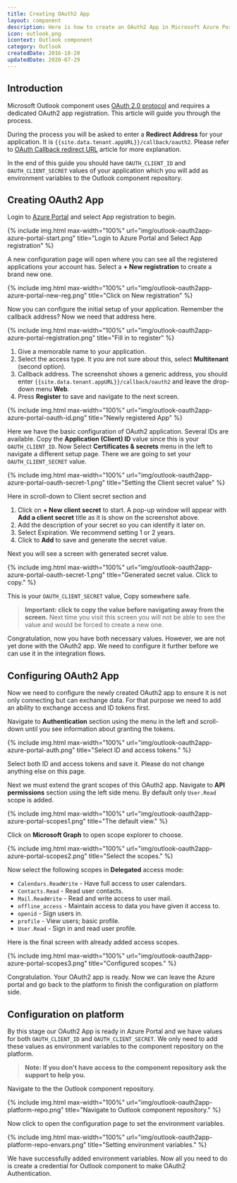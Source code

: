 ```yaml
---
title: Creating OAuth2 App
layout: component
description: Here is how to create an OAuth2 App in Microsoft Azure Portal.
icon: outlook.png
icontext: Outlook component
category: Outlook
createdDate: 2016-10-20
updatedDate: 2020-07-29
---
```


## Introduction

Microsoft Outlook component uses [OAuth 2.0 protocol](https://docs.microsoft.com/en-us/azure/active-directory/develop/active-directory-v2-protocols) and requires a dedicated OAuth2 app registration. This
article will guide you through the process.

During the process you will be asked to enter a **Redirect Address** for your application.
It is `{{site.data.tenant.appURL}}/callback/oauth2`. Please refer to
[OAuth Callback redirect URL](/guides/oauth-callback-redirect-url) article for
more explanation.

In the end of this guide you should have `OAUTH_CLIENT_ID` and `OAUTH_CLIENT_SECRET`
values of your application which you will add as environment variables to the Outlook
component repository.


## Creating OAuth2 App

Login to [Azure Portal](https://portal.azure.com) and select App registration to begin.

{% include img.html max-width="100%" url="img/outlook-oauth2app-azure-portal-start.png" title="Login to Azure Portal and Select App registration" %}

A new configuration page will open where you can see all the registered applications
your account has. Select a **+ New registration** to create a brand new one.

{% include img.html max-width="100%" url="img/outlook-oauth2app-azure-portal-new-reg.png" title="Click on New registration" %}

Now you can configure the initial setup of your application. Remember the callback
address? Now we need that address here.

{% include img.html max-width="100%" url="img/outlook-oauth2app-azure-portal-registration.png" title="Fill in to register" %}

1.  Give a memorable name to your application.
2.  Select the access type. It you are not sure about this, select **Multitenant** (second option).
3.  Callback address. The screenshot shows a generic address, you should enter `{{site.data.tenant.appURL}}/callback/oauth2` and leave the drop-down menu **Web**.
4.   Press **Register** to save and navigate to the next screen.

{% include img.html max-width="100%" url="img/outlook-oauth2app-azure-portal-oauth-id.png" title="Newly registered App" %}

Here we have the basic configuration of OAuth2 application. Several IDs are available.
Copy the **Application (Client) ID** value since this is your `OAUTH_CLIENT_ID`.
Now Select **Certificates & secrets** menu in the left to navigate a different setup
page. There we are going to set your `OAUTH_CLIENT_SECRET` value.

{% include img.html max-width="100%" url="img/outlook-oauth2app-azure-portal-oauth-secret-1.png" title="Setting the Client secret value" %}

Here in scroll-down to Client secret section and

1.  Click on **+ New client secret** to start. A pop-up window will appear with **Add a client secret** title as it is show on the screenshot above.
2.  Add the description of your secret so you can identify it later on.
3.  Select Expiration. We recommend setting 1 or 2 years.
4.  Click to **Add** to save and generate the secret value.

Next you will see a screen with generated secret value.

{% include img.html max-width="100%" url="img/outlook-oauth2app-azure-portal-oauth-secret-1.png" title="Generated secret value. Click to copy." %}

This is your `OAUTH_CLIENT_SECRET` value, Copy somewhere safe.

> **Important: click to copy the value before navigating away from the screen.** Next time you visit this screen you will not be able to see the value and would be forced to create a new one.

Congratulation, now you have both necessary values. However, we are not yet done
with the OAuth2 app. We need to configure it further before we can use it in the
integration flows.

## Configuring OAuth2 App

Now we need to configure the newly created OAuth2 app to ensure it is not only
connecting but can exchange data. For that purpose we need to add an ability to
exchange access and ID tokens first.

Navigate to **Authentication** section using the menu in the left and scroll-down
until you see information about granting the tokens.

{% include img.html max-width="100%" url="img/outlook-oauth2app-azure-portal-auth.png" title="Select ID and access tokens." %}

Select both ID and access tokens and save it. Please do not change anything else
on this page.

Next we must extend the grant scopes of this OAuth2 app. Navigate to
**API permissions** section using the left side menu. By default only `User.Read`
scope is added.

{% include img.html max-width="100%" url="img/outlook-oauth2app-azure-portal-scopes1.png" title="The default view." %}

Click on **Microsoft Graph** to open scope explorer to choose.

{% include img.html max-width="100%" url="img/outlook-oauth2app-azure-portal-scopes2.png" title="Select the scopes." %}

Now select the following scopes in **Delegated** access mode:

*   `Calendars.ReadWrite` - Have full access to user calendars.
*   `Contacts.Read` - Read user contacts.
*   `Mail.ReadWrite` - Read and write access to user mail.
*   `offline_access` - Maintain access to data you have given it access to.
*   `openid` - Sign users in.
*   `profile` - View users; basic profile.
*   `User.Read` - Sign in and read user profile.

Here is the final screen with already added access scopes.

{% include img.html max-width="100%" url="img/outlook-oauth2app-azure-portal-scopes3.png" title="Configured scopes." %}

Congratulation. Your OAuth2 app is ready. Now we can leave the Azure portal and go
back to the platform to finish the configuration on platform side.

## Configuration on platform

By this stage our OAuth2 App is ready in Azure Portal and we have values for both
`OAUTH_CLIENT_ID` and `OAUTH_CLIENT_SECRET`. We only need to add these values as
environment variables to the component repository on the platform.

> **Note: If you don't have access to the component repository ask the support to help you.**

Navigate to the the Outlook component repository.

{% include img.html max-width="100%" url="img/outlook-oauth2app-platform-repo.png" title="Navigate to Outlook component repository." %}

Now click to open the configuration page to set the environment variables.

{% include img.html max-width="100%" url="img/outlook-oauth2app-platform-repo-envars.png" title="Setting environment variables." %}

We have successfully added environment variables. Now all you need to do is create
a credential for Outlook component to make OAuth2 Authentication.
